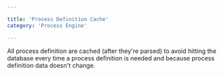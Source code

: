 ```yaml
---

title: 'Process Definition Cache'
category: 'Process Engine'

---
```


All process definition are cached (after they're parsed) to avoid hitting the database every time a process definition is needed and because process definition data doesn't change.

